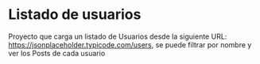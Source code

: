# Listado de usuarios
Proyecto que carga un listado de Usuarios desde la siguiente URL: https://jsonplaceholder.typicode.com/users, se puede filtrar por nombre y ver los Posts de cada usuario


